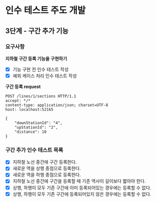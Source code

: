 # 인수 테스트 주도 개발
## 3단계 - 구간 추가 기능

### 요구사항
**지하철 구간 등록 기능을 구현하기**
- [x] 기능 구현 전 인수 테스트 작성
- [x] 예외 케이스 처리 인수 테스트 작성

**구간 등록 request**
```http request
POST /lines/1/sections HTTP/1.1
accept: */*
content-type: application/json; charset=UTF-8
host: localhost:52165

{
    "downStationId": "4",
    "upStationId": "2",
    "distance": 10
}
```

### 구간 추가 인수 테스트 목록
- [x] 지하철 노선 중간에 구간 등록한다.
- [x] 새로운 역을 상행 종점으로 등록한다.
- [x] 새로운 역을 하행 종점으로 등록한다.
- [x] 지하철 노선 중간에 구간을 등록할 때 기존 역사이 길이보다 짧아야 한다.
- [x] 상행, 하행이 모두 기존 구간에 이미 등록되어있는 경우에는 등록할 수 없다.
- [x] 상행, 하행이 모두 기존 구간에 등록되어있지 않은 경우에는 등록할 수 없다.
